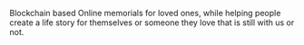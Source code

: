Blockchain based Online memorials for loved ones, while helping people create a life story for themselves or someone they love that is still with us or not.
